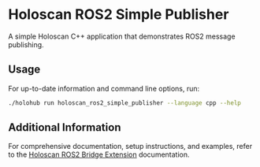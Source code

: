 # Holoscan ROS2 Simple Publisher

A simple Holoscan C++ application that demonstrates ROS2 message publishing.

## Usage

For up-to-date information and command line options, run:
```bash
./holohub run holoscan_ros2_simple_publisher --language cpp --help
```

## Additional Information

For comprehensive documentation, setup instructions, and examples, refer to the [Holoscan ROS2 Bridge Extension](../../../../../operators/holoscan_ros2/README.md) documentation.
